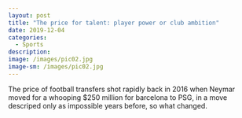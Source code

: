 ```yaml
---
layout: post
title: "The price for talent: player power or club ambition"
date: 2019-12-04
categories:
  - Sports
description:
image: /images/pic02.jpg
image-sm: /images/pic02.jpg
---
```

The price of football transfers shot rapidly back in 2016 when Neymar moved for a whooping $250 million for barcelona to PSG, in a move descriped only as impossible years before, so what changed.  

